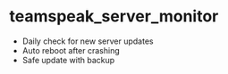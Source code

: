 # teamspeak_server_monitor

* Daily check for new server updates
* Auto reboot after crashing
* Safe update with backup
